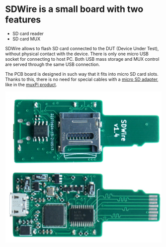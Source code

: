 # SDWire is a small board with two features

* SD card reader
* SD card MUX

SDWire allows to flash SD card connected to the DUT (Device Under Test),
without physical contact with the device. There is only one micro USB socket for
connecting to host PC. Both USB mass storage and MUX control are served through
the same USB connection.

The PCB board is designed in such way that it fits into micro SD card slots.
Thanks to this, there is no need for special cables with a [micro SD
adapter][shop1], like in the [muxPi product][shop2].

![](./../../images/SD-Wire.png)

[shop1]: https://shop.3mdeb.com/shop/open-source-hardware/open-source-hardware-3mdeb/muxsd-adapter/
[shop2]: https://shop.3mdeb.com/shop/open-source-hardware/open-source-hardware-3mdeb/muxpi/
